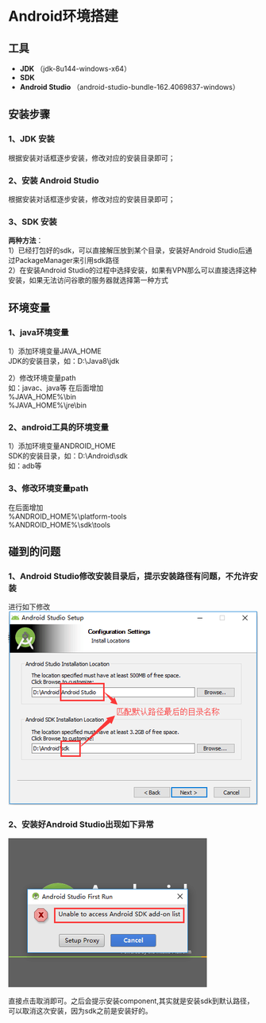 # Android环境搭建

## 工具  

* **JDK**  （jdk-8u144-windows-x64）
* **SDK**  
* **Android Studio**  （android-studio-bundle-162.4069837-windows）

## 安装步骤

### 1、JDK 安装  
根据安装对话框逐步安装，修改对应的安装目录即可；

### 2、安装 Android Studio  
根据安装对话框逐步安装，修改对应的安装目录即可；  

### 3、SDK 安装  
**两种方法**：  
1）已经打包好的sdk，可以直接解压放到某个目录，安装好Android Studio后通过PackageManager来引用sdk路径  
2）在安装Android Studio的过程中选择安装，如果有VPN那么可以直接选择这种安装，如果无法访问谷歌的服务器就选择第一种方式  


## 环境变量
### 1、java环境变量  
1）添加环境变量JAVA_HOME  
JDK的安装目录，如：D:\Java8\jdk   

2）修改环境变量path  
如：javac、java等
在后面增加  
%JAVA_HOME%\bin  
%JAVA_HOME%\jre\bin

### 2、android工具的环境变量  
1）添加环境变量ANDROID_HOME  
SDK的安装目录，如：D:\Android\sdk  
如：adb等  

### 3、修改环境变量path  
在后面增加  
%ANDROID_HOME%\platform-tools  
%ANDROID_HOME%\sdk\tools  


## 碰到的问题  
### 1、Android Studio修改安装目录后，提示安装路径有问题，不允许安装  
进行如下修改  
![](https://github.com/RamboTong/AndroidDevelopment/blob/master/Android%E5%BC%80%E5%8F%91%E7%8E%AF%E5%A2%83%E6%90%AD%E5%BB%BA/pic/as00.png)  

### 2、安装好Android Studio出现如下异常  
![](https://github.com/RamboTong/AndroidDevelopment/blob/master/Android%E5%BC%80%E5%8F%91%E7%8E%AF%E5%A2%83%E6%90%AD%E5%BB%BA/pic/as01.png)
 
直接点击取消即可。之后会提示安装component,其实就是安装sdk到默认路径，可以取消这次安装，因为sdk之前是安装好的。  


